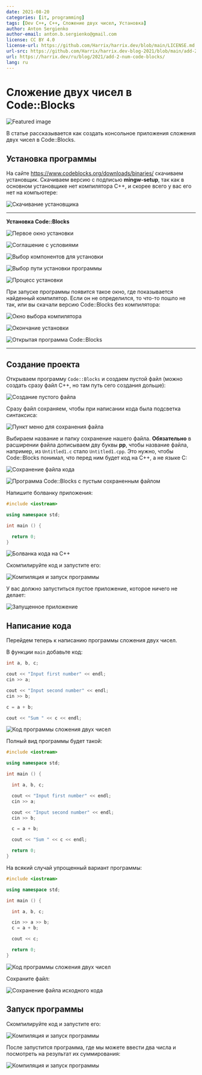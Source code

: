 ```yaml
---
date: 2021-08-20
categories: [it, programming]
tags: [Dev C++, C++, Сложение двух чисел, Установка]
author: Anton Sergienko
author-email: anton.b.sergienko@gmail.com
license: CC BY 4.0
license-url: https://github.com/Harrix/harrix.dev/blob/main/LICENSE.md
url-src: https://github.com/Harrix/harrix.dev-blog-2021/blob/main/add-2-num-code-blocks/add-2-num-code-blocks.md
url: https://harrix.dev/ru/blog/2021/add-2-num-code-blocks/
lang: ru
---
```


# Сложение двух чисел в Code::Blocks

![Featured image](featured-image.svg)

В статье рассказывается как создать консольное приложения сложения двух чисел в Code::Blocks.

## Установка программы

На сайте <https://www.codeblocks.org/downloads/binaries/> скачиваем установщик. Скачиваем версию с подписью **mingw-setup**, так как в основном установщике нет компилятора C++, и скорее всего у вас его нет на компьютере:

![Скачивание установщика](img/download.png)

---

**Установка Code::Blocks** <!-- !details -->

![Первое окно установки](img/install_01.png)

![Соглашение с условиями](img/install_02.png)

![Выбор компонентов для установки](img/install_03.png)

![Выбор пути установки программы](img/install_04.png)

![Процесс установки](img/install_05.png)

При запуске программы появится такое окно, где показывается найденный компилятор. Если он не определился, то что-то пошло не так, или вы скачали версию Code::Blocks без компилятора:

![Окно выбора компилятора](img/install_06.png)

![Окончание установки](img/install_07.png)

![Открытая программа Code::Blocks](img/code-blocks.png)

---

## Создание проекта

Открываем программу `Code::Blocks` и создаем пустой файл (можно создать сразу файл C++, но там путь сего создания дольше):

![Создание пустого файла](img/new-project_01.png)

Сразу файл сохраняем, чтобы при написании кода была подсветка синтаксиса:

![Пункт меню для сохранения файла](img/new-project_02.png)

Выбираем название и папку сохранение нашего файла. **Обязательно** в расширении файла дописываем дву буквы **pp**, чтобы название файла, например, из `Untitled1.c` стало `Untitled1.cpp`. Это нужно, чтобы Code::Blocks понимал, что перед ним будет код на C++, а не языке C:

![Сохранение файла кода](img/new-project_03.png)

![Программа Code::Blocks с пустым сохраненным файлом](img/new-project_04.png)

Напишите болванку приложения:

```cpp
#include <iostream>

using namespace std;

int main () {

  return 0;
}
```

![Болванка кода на C++](img/new-project_05.png)

Скомпилируйте код и запустите его:

![Компиляция и запуск программы](img/new-project_06.png)

У вас должно запуститься пустое приложение, которое ничего не делает:

![Запущенное приложение](img/new-project_07.png)

## Написание кода

Перейдем теперь к написанию программы сложения двух чисел.

В функции `main` добавьте код:

```cpp
int a, b, c;

cout << "Input first number" << endl;
cin >> a;

cout << "Input second number" << endl;
cin >> b;

c = a + b;

cout << "Sum " << c << endl;
```

![Код программы сложения двух чисел](img/new-project_06.png)

Полный вид программы будет такой:

```cpp
#include <iostream>

using namespace std;

int main () {

  int a, b, c;

  cout << "Input first number" << endl;
  cin >> a;

  cout << "Input second number" << endl;
  cin >> b;

  c = a + b;

  cout << "Sum " << c << endl;

  return 0;
}
```

На всякий случай упрощенный вариант программы:

```cpp
#include <iostream>

using namespace std;

int main () {

  int a, b, c;

  cin >> a >> b;
  c = a + b;

  cout << c;

  return 0;
}
```

![Код программы сложения двух чисел](img/new-project_08.png)

Сохраните файл:

![Сохранение файла исходного кода](img/new-project_02.png)

## Запуск программы

Скомпилируйте код и запустите его:

![Компиляция и запуск программы](img/new-project_06.png)

После запустится программа, где мы можете ввести два числа и посмотреть на результат их суммирования:

![Компиляция и запуск программы](img/new-project_09.png)
